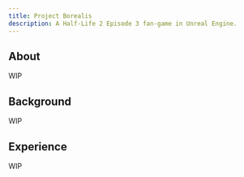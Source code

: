 ```yaml
---
title: Project Borealis
description: A Half-Life 2 Episode 3 fan-game in Unreal Engine.
---
```


## About

WIP

## Background

WIP

## Experience

WIP
